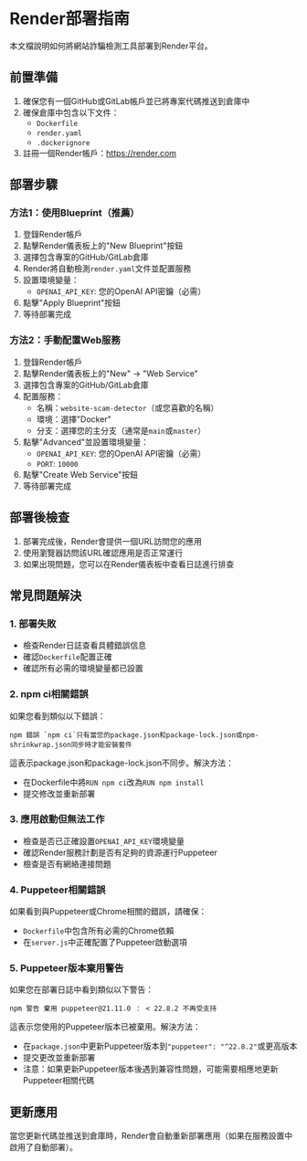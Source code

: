 # Render部署指南

本文檔說明如何將網站詐騙檢測工具部署到Render平台。

## 前置準備

1. 確保您有一個GitHub或GitLab帳戶並已將專案代碼推送到倉庫中
2. 確保倉庫中包含以下文件：
   - `Dockerfile`
   - `render.yaml`
   - `.dockerignore`
3. 註冊一個Render帳戶：https://render.com

## 部署步驟

### 方法1：使用Blueprint（推薦）

1. 登錄Render帳戶
2. 點擊Render儀表板上的"New Blueprint"按鈕
3. 選擇包含專案的GitHub/GitLab倉庫
4. Render將自動檢測`render.yaml`文件並配置服務
5. 設置環境變量：
   - `OPENAI_API_KEY`: 您的OpenAI API密鑰（必需）
6. 點擊"Apply Blueprint"按鈕
7. 等待部署完成

### 方法2：手動配置Web服務

1. 登錄Render帳戶
2. 點擊Render儀表板上的"New" -> "Web Service"
3. 選擇包含專案的GitHub/GitLab倉庫
4. 配置服務：
   - 名稱：`website-scam-detector`（或您喜歡的名稱）
   - 環境：選擇"Docker"
   - 分支：選擇您的主分支（通常是`main`或`master`）
5. 點擊"Advanced"並設置環境變量：
   - `OPENAI_API_KEY`: 您的OpenAI API密鑰（必需）
   - `PORT`: `10000`
6. 點擊"Create Web Service"按鈕
7. 等待部署完成

## 部署後檢查

1. 部署完成後，Render會提供一個URL訪問您的應用
2. 使用瀏覽器訪問該URL確認應用是否正常運行
3. 如果出現問題，您可以在Render儀表板中查看日誌進行排查

## 常見問題解決

### 1. 部署失敗

- 檢查Render日誌查看具體錯誤信息
- 確認`Dockerfile`配置正確
- 確認所有必需的環境變量都已設置

### 2. npm ci相關錯誤

如果您看到類似以下錯誤：
```
npm 錯誤 `npm ci`只有當您的package.json和package-lock.json或npm-shrinkwrap.json同步時才能安裝套件
```

這表示package.json和package-lock.json不同步。解決方法：
- 在Dockerfile中將`RUN npm ci`改為`RUN npm install`
- 提交修改並重新部署

### 3. 應用啟動但無法工作

- 檢查是否已正確設置`OPENAI_API_KEY`環境變量
- 確認Render服務計劃是否有足夠的資源運行Puppeteer
- 檢查是否有網絡連接問題

### 4. Puppeteer相關錯誤

如果看到與Puppeteer或Chrome相關的錯誤，請確保：
- `Dockerfile`中包含所有必需的Chrome依賴
- 在`server.js`中正確配置了Puppeteer啟動選項

### 5. Puppeteer版本棄用警告

如果您在部署日誌中看到類似以下警告：
```
npm 警告 棄用 puppeteer@21.11.0 ： < 22.8.2 不再受支持
```

這表示您使用的Puppeteer版本已被棄用。解決方法：
- 在`package.json`中更新Puppeteer版本到`"puppeteer": "^22.8.2"`或更高版本
- 提交更改並重新部署
- 注意：如果更新Puppeteer版本後遇到兼容性問題，可能需要相應地更新Puppeteer相關代碼

## 更新應用

當您更新代碼並推送到倉庫時，Render會自動重新部署應用（如果在服務設置中啟用了自動部署）。 